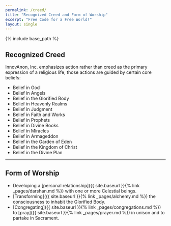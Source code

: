 ```yaml
---
permalink: /creed/
title: "Recognized Creed and Form of Worship"
excerpt: "Free Code for a Free World!"
layout: single
---
```


{% include base_path %}

## Recognized Creed

InnovAnon, Inc. emphasizes action rather than creed as the primary expression of a religious life;
those actions are guided by certain core beliefs:
- Belief in God
- Belief in Angels
- Belief in the Glorified Body
- Belief in Heavenly Realms
- Belief in Judgment
- Belief in Faith and Works
- Belief in Prophets
- Belief in Divine Books
- Belief in Miracles
- Belief in Armageddon
- Belief in the Garden of Eden
- Belief in the Kingdom of Christ
- Belief in the Divine Plan

---

## Form of Worship

- Developing a [personal relationship]({{ site.baseurl }}{% link _pages/darshan.md %}) with one or more Celestial beings.
- [Transforming]({{ site.baseurl }}{% link _pages/alchemy.md %}) the consciousness to inhabit the Glorified Body.
- [Congregating]({{ site.baseurl }}{% link _pages/congregations.md %}) to [pray]({{ site.baseurl }}{% link _pages/prayer.md %}) in unison and to partake in Sacrament.

